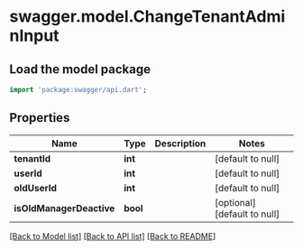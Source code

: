 # swagger.model.ChangeTenantAdminInput

## Load the model package
```dart
import 'package:swagger/api.dart';
```

## Properties
Name | Type | Description | Notes
------------ | ------------- | ------------- | -------------
**tenantId** | **int** |  | [default to null]
**userId** | **int** |  | [default to null]
**oldUserId** | **int** |  | [default to null]
**isOldManagerDeactive** | **bool** |  | [optional] [default to null]

[[Back to Model list]](../README.md#documentation-for-models) [[Back to API list]](../README.md#documentation-for-api-endpoints) [[Back to README]](../README.md)


